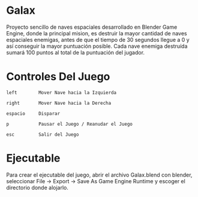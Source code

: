 # Galax
Proyecto sencillo de naves espaciales desarrollado en Blender Game Engine, donde la principal mision, es destruir la mayor cantidad de naves espaciales enemigas, antes de que el tiempo de 30 segundos llegue a 0 y así conseguir la mayor puntuación posible. Cada nave enemiga destruída sumará 100 puntos al total de la puntuación del jugador.

# Controles Del Juego
```
left        Mover Nave hacia la Izquierda

right       Mover Nave hacia la Derecha

espacio     Disparar

p           Pausar el Juego / Reanudar el Juego

esc         Salir del Juego
```
# Ejecutable
Para crear el ejecutable del juego, abrir el archivo Galax.blend con blender, seleccionar File -> Export -> Save As Game Engine Runtime y escoger el directorio donde alojarlo.
